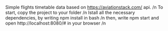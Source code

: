 Simple flights timetable data based on https://aviationstack.com/ api. /n
To start, copy the project to your folder /n
Istall all the necessary dependencies, by writing npm install in bash /n 
then, write npm start and open http://localhost:8080/# in your browser /n
